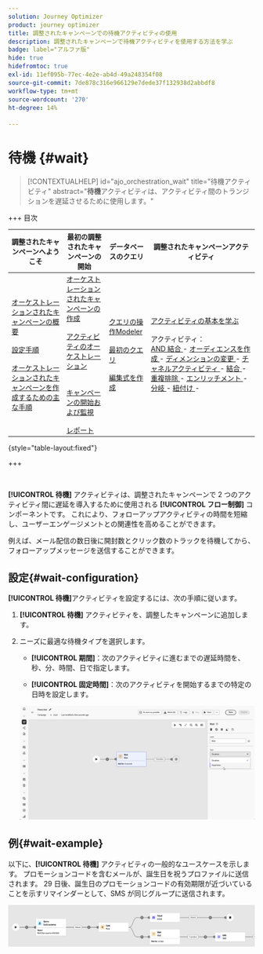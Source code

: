 ```yaml
---
solution: Journey Optimizer
product: journey optimizer
title: 調整されたキャンペーンでの待機アクティビティの使用
description: 調整されたキャンペーンで待機アクティビティを使用する方法を学ぶ
badge: label="アルファ版"
hide: true
hidefromtoc: true
exl-id: 11ef095b-77ec-4e2e-ab4d-49a248354f08
source-git-commit: 7de878c316e966129e7dede37f132938d2abbdf8
workflow-type: tm+mt
source-wordcount: '270'
ht-degree: 14%

---
```


# 待機 {#wait}

>[!CONTEXTUALHELP]
>id="ajo_orchestration_wait"
>title="待機アクティビティ"
>abstract="**待機**&#x200B;アクティビティは、アクティビティ間のトランジションを遅延させるために使用します。"

+++ 目次

| 調整されたキャンペーンへようこそ | 最初の調整されたキャンペーンの開始 | データベースのクエリ | 調整されたキャンペーンアクティビティ |
|---|---|---|---|
| [ オーケストレーションされたキャンペーンの概要 ](../gs-orchestrated-campaigns.md)<br/><br/>[ 設定手順 ](../configuration-steps.md)<br/><br/>[ オーケストレーションされたキャンペーンを作成するための主な手順 ](../gs-campaign-creation.md) | [ オーケストレーションされたキャンペーンの作成 ](../create-orchestrated-campaign.md)<br/><br/>[ アクティビティのオーケストレーション ](../orchestrate-activities.md)<br/><br/><br/>[ キャンペーンの開始および監視 ](../start-monitor-campaigns.md)<br/><br/>[ レポート ](../reporting-campaigns.md) | [ クエリの操作Modeler](../orchestrated-rule-builder.md)<br/><br/>[ 最初のクエリ ](../build-query.md)<br/><br/>[ 編集式を作成 ](../edit-expressions.md) | [ アクティビティの基本を学ぶ ](about-activities.md)<br/><br/> アクティビティ：<br/>[AND 結合 ](and-join.md) - [ オーディエンスを作成 ](build-audience.md) - [ ディメンションの変更 ](change-dimension.md) - [ チャネルアクティビティ ](channels.md) - [ 結合 ](combine.md) - [ 重複排除 ](deduplication.md) - [ エンリッチメント ](enrichment.md) - [ 分岐 ](fork.md) - [ 紐付け ](reconciliation.md) [ ](split.md) [ ](wait.md) - |

{style="table-layout:fixed"}

+++

<br/>

**[!UICONTROL 待機]** アクティビティは、調整されたキャンペーンで 2 つのアクティビティ間に遅延を導入するために使用される **[!UICONTROL フロー制御]** コンポーネントです。 これにより、フォローアップアクティビティの時間を短縮し、ユーザーエンゲージメントとの関連性を高めることができます。

例えば、メール配信の数日後に開封数とクリック数のトラックを待機してから、フォローアップメッセージを送信することができます。

## 設定{#wait-configuration}

**[!UICONTROL 待機]**&#x200B;アクティビティを設定するには、次の手順に従います。

1. **[!UICONTROL 待機]** アクティビティを、調整したキャンペーンに追加します。

1. ニーズに最適な待機タイプを選択します。

   * **[!UICONTROL 期間]**：次のアクティビティに進むまでの遅延時間を、秒、分、時間、日で指定します。

   * **[!UICONTROL 固定時間]**：次のアクティビティを開始するまでの特定の日時を設定します。

   ![](../assets/wait_activity.png)

## 例{#wait-example}

以下に、**[!UICONTROL 待機]** アクティビティの一般的なユースケースを示します。  プロモーションコードを含むメールが、誕生日を祝うプロファイルに送信されます。 29 日後、誕生日のプロモーションコードの有効期限が近づいていることを示すリマインダーとして、SMS が同じグループに送信されます。

![](../assets/wait-example.png)

